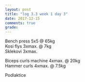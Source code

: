 ```yaml
---
layout: post
title: "log 3.3 week 1 day 3"
date: 2017-12-15
comments: true
grade:
---
```


Bench press 5x5 @ 65kg      
Kosi flys 3xmax. @ 7kg    
Sklekovi 3xmax.    

Biceps curls machine 4xmax. @ 20kg     
Hammer curls 4xmax. @ 7.5kg    

Podlaktice  
